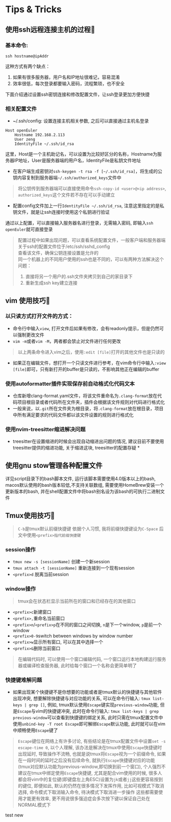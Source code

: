 # Tips & Tricks

## 使用ssh远程连接主机的过程🧩

### 基本命令:
```
ssh hostname@ipAddr
```
这种方式有两个缺点：
1. 如果有很多服务器，用户名和IP地址很难记，容易混淆
2. 效率很低，每次登录都要输入密码，流程繁琐，也不安全

下面介绍通过设置ssh密钥连接和修改配置文件，让ssh登录更加方便快捷

### 相关配置文件

* ~/.ssh/config: 设置连接主机相关参数, 之后可以直接通过主机名登录

```
Host openEuler
    Hostname 192.168.2.113
    User zeng
    IdentityFile ~/.ssh/id_rsa
```

这里，Host是一个主机助记名，可以设置为比较好区分的名称，Hostname为服务器IP地址，User是服务器端的用户名，IdentityFile是私钥文件地址
* 在客户端生成密钥对`ssh-keygen -t rsa -f [~/.ssh/id_rsa]`，将生成的公钥内容复制到服务器端`~/.ssh/authorized_keys`文件中
> 将公钥传到服务器端可以直接使用命令`ssh-copy-id <user>@<ip address>`, `authorized_keys`这个文件若不存在可以手动建立
* 配置config文件加上一行`IdentityFile ~/.ssh/id_rsa`, 注意这里指定的是私钥文件，就是让ssh连接时使用这个私钥进行验证

通过以上配置，可以直接输入服务器名进行登录，无需输入密码, 即输入`ssh openEuler`就可直接登录

> 配置过程中如果出现问题，可以查看系统配置文件，一般客户端和服务器端关于ssh的配置文件位于/etc/ssh/sshd_config<br>
> 查看该文件，确保公钥连接设置是允许的<br>
> 同一个机器上的不同用户使用的ssh也是不同的，可以有两种方法解决这个问题：
> 1. 直接将另一个用户的.ssh文件夹拷贝到自己的家目录下
> 2. 重新生成ssh key建立连接

## vim 使用技巧🧩

### 以只读方式打开文件的方式：

* 命令行中输入`view`, 打开文件后如果有修改，会有readonly提示，但是仍然可以强制更改文件
* `vim -m`或者`vim -M`，两者都会禁止对文件进行任何更改
> 以上两条命令进入vim之后，使用`:edit [file]`打开的其他文件也是只读的
* 如果正在编辑文件，想打开一个只读文件进行参考，在vim命令行中输入`:view [file]`即可，只有新打开的buffer是只读的，不影响其他正在编辑的buffer

### 使用autoformatter插件实现保存前自动格式化代码文本

* 仓库新增clang-format.yaml文件，将该文件重命名为`.clang-format`放在代码项目根目录或者代码所在文件夹，插件会根据该文件规则对代码进行格式化
* 一般来说，以`.git`所在文件夹为根目录，将`.clang-format`放在根目录，项目中所有满足要求的代码文件都以该文件设置的规则进行格式化

### 使用nvim-treesitter缩进解决问题

* treesitter在设置缩进的时候会出现自动缩进出问题的情况, 建议目前不要使用treesitter提供的缩进功能, 关于缩进这块, treesitter的配置存疑 *

## 使用gnu stow管理各种配置文件

详见script目录下的bash脚本文件, 运行该脚本需要使用4.0版本以上的bash, macos默认使用的bash版本较低,不支持关联数组, 需要使用HomeBrew安装一个更新版本的bash, 并在shell配置文件中将bash别名设为该bash的可执行二进制文件

## Tmux使用技巧🧩

> `C-b`是tmux默认前缀快捷键
> 依据个人习惯, 我将前缀快捷键设为`C-Space`
> 后文中使用`<prefix>指代前缀快捷键`

### session操作

* `tmux new -s [sessionName]` 创建一个新session
* `tmux attach -t [sessionName]` 重新连接到一个现有session
* `<prefix>d` 脱离当前session

### window操作

> tmux会在状态栏显示当前所在的窗口和已经存在的其他窗口

* `<prefix>c`新建窗口
* `<prefix>,`重命名当前窗口
* `<prefix>n`/`<prefix>p`在不同的窗口之间切换, `n`是下一个window, `p`是前一个window
* `<prefix>0-9`switch between windows by window number
* `<prefix>w`显示所有窗口, 可以在其中选择一个
* `<prefix>&`删除当前窗口

> 在编辑代码时, 可以使用一个窗口编辑代码, 一个窗口运行本地构建运行服务器或编译检查服务器, 此时给每个窗口一个名称会更简单明了

### 快捷键难解问题

* 如果出现某个快捷键不是你想要的功能或者是tmux默认的快捷键与其他软件出现冲突, 想要解除快捷键与对应功能的关系, 可以在命令行输入: `tmux list-keys | grep []`, 例如, tmux默认使用`Escape`键实现`previous-window`功能, 但是`Escape`与vim的快捷键冲突, 此时在命令行输入: `tmux list-keys | grep previous-window`可以查看到快捷键的绑定关系, 此时只需在tmux配置文件中使用`unbind-key -T root Escape`即可解绑`Escape`默认功能, 此时就可以在vim中顺畅使用`Escape`键了
> `Escape`键位在网络上有许多讨论, 有些结论是在tmux配置文件中设置`set -s escape-time 0`, 以个人理解, 该办法是解决在tmux中使用`Escape`快捷键时出现延时, 导致操作不流畅, 也就是说tmux将`Escape`视为一个前缀命令, 如果在一段时间的延时之后没有后续命令, 就执行`Escape`快捷键对应的功能(tmux对应默认功能为previous-window,即切换到前一个窗口), 个人强烈不建议在tmux中绑定使用`Escape`快捷键, 尤其是配合vim使用的时候,
> 很多人都会将vim中的复位键(即键盘左上角ESC)设置为`jk`或者`jj`这些更容易按到的键位, 即便如此, 默认的<ESC>仍然在很多情况下发挥作用, 比如可视模式下取消选择, 命令模式下取消输入命令, 待决模式下取消进一步操作 这些都需要使用<ESC>才能更有效率, 更不用说很多强迫症会多次按下<ESC>键以保证自己处在NORMAL模式下

test
new
